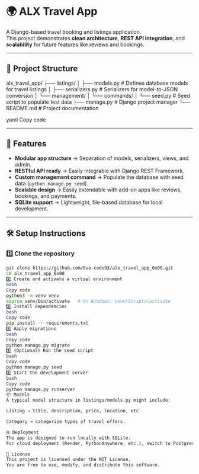 # 🌍 ALX Travel App

A Django-based travel booking and listings application.  
This project demonstrates **clean architecture**, **REST API integration**, and **scalability** for future features like reviews and bookings.  

---

## 📂 Project Structure

alx_travel_app/
├── listings/
│ ├── models.py # Defines database models for travel listings
│ ├── serializers.py # Serializers for model-to-JSON conversion
│ └── management/
│ └── commands/
│ └── seed.py # Seed script to populate test data
├── manage.py # Django project manager
└── README.md # Project documentation

yaml
Copy code

---

## 🚀 Features

- **Modular app structure** → Separation of models, serializers, views, and admin.  
- **RESTful API ready** → Easily integrable with Django REST Framework.  
- **Custom management command** → Populate the database with seed data (`python manage.py seed`).  
- **Scalable design** → Easily extendable with add-on apps like reviews, bookings, and payments.  
- **SQLite support** → Lightweight, file-based database for local development.  

---

## 🛠 Setup Instructions

### 1️⃣ Clone the repository
```bash
git clone https://github.com/Eve-code93/alx_travel_app_0x00.git
cd alx_travel_app_0x00
2️⃣ Create and activate a virtual environment
bash
Copy code
python3 -m venv venv
source venv/bin/activate   # On Windows: venv\Scripts\activate
3️⃣ Install dependencies
bash
Copy code
pip install -r requirements.txt
4️⃣ Apply migrations
bash
Copy code
python manage.py migrate
5️⃣ (Optional) Run the seed script
bash
Copy code
python manage.py seed
6️⃣ Start the development server
bash
Copy code
python manage.py runserver
📦 Models
A typical model structure in listings/models.py might include:

Listing → title, description, price, location, etc.

Category → categorize types of travel offers.

🌐 Deployment
The app is designed to run locally with SQLite.
For cloud deployment (Render, PythonAnywhere, etc.), switch to Postgres or another production-ready database.

📄 License
This project is licensed under the MIT License.
You are free to use, modify, and distribute this software.
